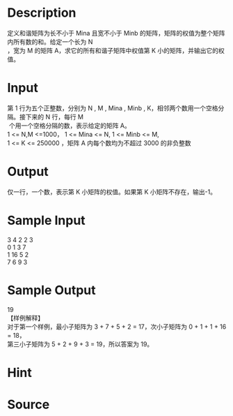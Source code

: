 
# Description

<div class="content"><div>定义和谐矩阵为长不小于 Mina 且宽不小于 Minb 的矩阵，矩阵的权值为整个矩阵内所有数的和。给定一个长为 N</div>
<div>，宽为 M 的矩阵 A，求它的所有和谐子矩阵中权值第 K 小的矩阵，并输出它的权值。</div>
<div></div></div>

# Input

<div class="content"><div>第 1 行为五个正整数，分别为 N , M , Mina , Minb , K，相邻两个数用一个空格分隔。接下来的 N 行，每行 M</div>
<div> 个用一个空格分隔的数，表示给定的矩阵 A。</div>
<div>1 &lt;= N,M &lt;=1000， 1 &lt;= Mina &lt;= N, 1 &lt;= Minb &lt;= M,</div>
<div>1 &lt;= K &lt;= 250000 ，矩阵 A 内每个数均为不超过 3000 的非负整数</div>
<div></div></div>

# Output

<div class="content"><div>仅一行，一个数，表示第 K 小矩阵的权值。如果第 K 小矩阵不存在，输出-1。</div>
<div></div></div>

# Sample Input

<div class="content"><span class="sampledata">3 4 2 2 3<br/>
0 1 3 7<br/>
1 16 5 2<br/>
7 6 9 3</span></div>

# Sample Output

<div class="content"><span class="sampledata">19<br/>
【样例解释】<br/>
对于第一个样例，最小子矩阵为 3 + 7 + 5 + 2 = 17，次小子矩阵为 0 + 1 + 1 + 16 = 18，<br/>
第三小子矩阵为 5 + 2 + 9 + 3 = 19，所以答案为 19。</span></div>

# Hint

<div class="content"><p></p></div>

# Source

<div class="content"><p><a href="problemset.php?search="></a></p></div>

